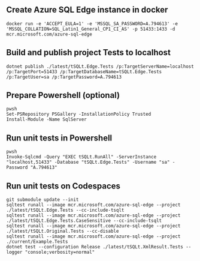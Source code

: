 ## Create Azure SQL Edge instance in docker
```
docker run -e 'ACCEPT_EULA=1' -e 'MSSQL_SA_PASSWORD=A.794613' -e 'MSSQL_COLLATION=SQL_Latin1_General_CP1_CI_AS' -p 51433:1433 -d mcr.microsoft.com/azure-sql-edge
```

## Build and publish project Tests to localhost
```
dotnet publish ./latest/tSQLt.Edge.Tests /p:TargetServerName=localhost /p:TargetPort=51433 /p:TargetDatabaseName=tSQLt.Edge.Tests /p:TargetUser=sa /p:TargetPassword=A.794613
```

## Prepare Powershell (optional)
```
pwsh
Set-PSRepository PSGallery -InstallationPolicy Trusted
Install-Module -Name SqlServer
```

## Run unit tests in Powershell
```
pwsh
Invoke-Sqlcmd -Query "EXEC tSQLt.RunAll" -ServerInstance "localhost,51433" -Database "tSQLt.Edge.Tests" -Username "sa" -Password "A.794613"
```

## Run unit tests on Codespaces
```
git submodule update --init
sqltest runall --image mcr.microsoft.com/azure-sql-edge --project ./latest/tSQLt.Edge.Tests --cc-include-tsqlt
sqltest runall --image mcr.microsoft.com/azure-sql-edge --project ./latest/tSQLt.Edge.Tests.CaseSensitive --cc-include-tsqlt
sqltest runall --image mcr.microsoft.com/azure-sql-edge --project ./latest/tSQLt.Original.Tests --cc-disable
sqltest runall --image mcr.microsoft.com/azure-sql-edge --project ./current/Example.Tests
dotnet test --configuration Release ./latest/tSQLt.XmlResult.Tests --logger "console;verbosity=normal"
```